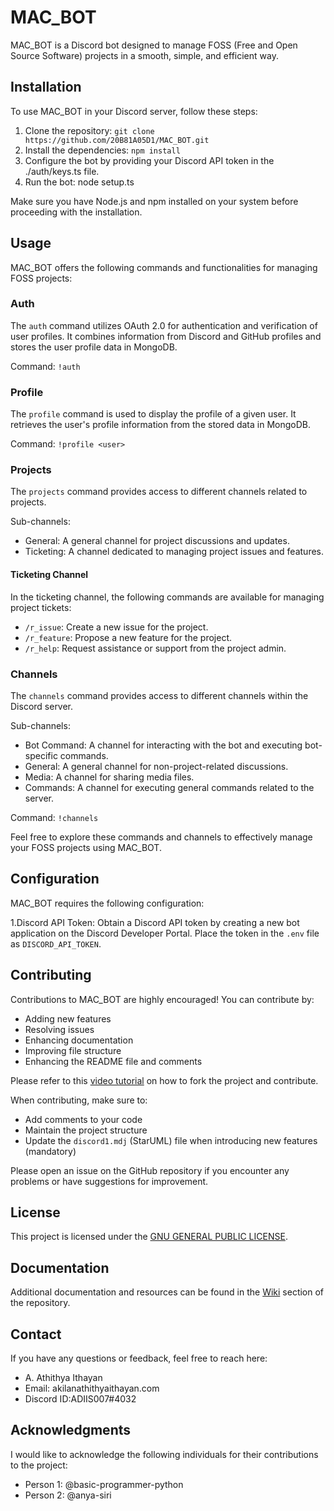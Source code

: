 # MAC_BOT

MAC_BOT is a Discord bot designed to manage FOSS (Free and Open Source Software) projects in a smooth, simple, and efficient way.

## Installation

To use MAC_BOT in your Discord server, follow these steps:

1. Clone the repository: `git clone https://github.com/20B81A05D1/MAC_BOT.git`
2. Install the dependencies: `npm install`
3. Configure the bot by providing your Discord API token in the ./auth/keys.ts file.
4. Run the bot: node setup.ts

Make sure you have Node.js and npm installed on your system before proceeding with the installation.

## Usage

MAC_BOT offers the following commands and functionalities for managing FOSS projects:

### Auth

The `auth` command utilizes OAuth 2.0 for authentication and verification of user profiles. It combines information from Discord and GitHub profiles and stores the user profile data in MongoDB.

Command: `!auth`

### Profile

The `profile` command is used to display the profile of a given user. It retrieves the user's profile information from the stored data in MongoDB.

Command: `!profile <user>`

### Projects

The `projects` command provides access to different channels related to projects.

Sub-channels:
- General: A general channel for project discussions and updates.
- Ticketing: A channel dedicated to managing project issues and features.

#### Ticketing Channel

In the ticketing channel, the following commands are available for managing project tickets:

- `/r_issue`: Create a new issue for the project.
- `/r_feature`: Propose a new feature for the project.
- `/r_help`: Request assistance or support from the project admin.

### Channels

The `channels` command provides access to different channels within the Discord server.

Sub-channels:
- Bot Command: A channel for interacting with the bot and executing bot-specific commands.
- General: A general channel for non-project-related discussions.
- Media: A channel for sharing media files.
- Commands: A channel for executing general commands related to the server.

Command: `!channels`

Feel free to explore these commands and channels to effectively manage your FOSS projects using MAC_BOT.

## Configuration

MAC_BOT requires the following configuration:

1.Discord API Token: Obtain a Discord API token by creating a new bot application on the Discord Developer Portal. Place the token in the `.env` file as `DISCORD_API_TOKEN`.

## Contributing

Contributions to MAC_BOT are highly encouraged! You can contribute by:

- Adding new features
- Resolving issues
- Enhancing documentation
- Improving file structure
- Enhancing the README file and comments

Please refer to this [video tutorial](https://www.youtube.com/watch?v=nT8KGYVurIU) on how to fork the project and contribute.

When contributing, make sure to:

- Add comments to your code
- Maintain the project structure
- Update the `discord1.mdj` (StarUML) file when introducing new features (mandatory)

Please open an issue on the GitHub repository if you encounter any problems or have suggestions for improvement.

## License

This project is licensed under the [GNU GENERAL PUBLIC LICENSE](LICENSE).

## Documentation

Additional documentation and resources can be found in the [Wiki](https://github.com/20B81A05D1/MAC_BOT/wiki) section of the repository.

## Contact

If you have any questions or feedback, feel free to reach here:

- A. Athithya Ithayan
- Email: akilanathithyaithayan.com
- Discord ID:ADIIS007#4032

## Acknowledgments

I would like to acknowledge the following individuals for their contributions to the project:

- Person 1: @basic-programmer-python
- Person 2: @anya-siri
